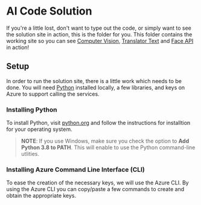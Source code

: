# AI Code Solution

If you're a little lost, don't want to type out the code, or simply want to see the solution site in action, this is the folder for you. This folder contains the working site so you can see [Computer Vision](https://azure.microsoft.com/services/cognitive-services/computer-vision), [Translator Text](https://azure.microsoft.com/services/cognitive-services/translator-text-api/) and [Face API](https://azure.microsoft.com/services/cognitive-services/face/) in action!

## Setup

In order to run the solution site, there is a little work which needs to be done. You will need [Python](https://python.org) installed locally, a few libraries, and keys on Azure to support calling the services.

### Installing Python

To install Python, visit [python.org](https://www.python.org/downloads/) and follow the instructions for installtion for your operating system.

> **NOTE**: If you use Windows, make sure you check the option to **Add Python 3.8 to PATH**. This will enable to use the Python command-line utlities.

### Installing Azure Command Line Interface (CLI)

To ease the creation of the necessary keys, we will use the Azure CLI. By using the Azure CLI you can copy/paste a few commands to create and obtain the appropriate keys. 
